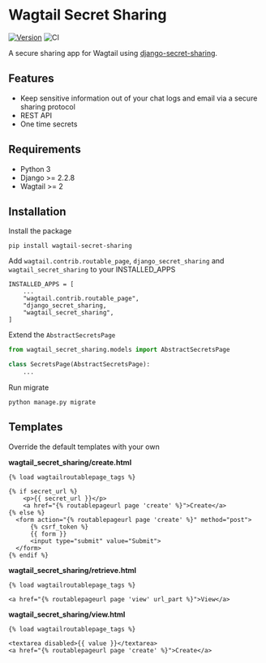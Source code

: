 # Wagtail Secret Sharing

[![Version](https://img.shields.io/pypi/v/wagtail-secret-sharing.svg?style=flat)](https://pypi.python.org/pypi/wagtail-secret-sharing/)
![CI](https://github.com/vicktornl/wagtail-secret-sharing/actions/workflows/ci.yml/badge.svg)

A secure sharing app for Wagtail using [django-secret-sharing](https://github.com/vicktornl/django-secret-sharing).

## Features

* Keep sensitive information out of your chat logs and email via a secure sharing protocol
* REST API
* One time secrets

## Requirements

- Python 3
- Django >= 2.2.8
- Wagtail >= 2

## Installation

Install the package

```
pip install wagtail-secret-sharing
```

Add `wagtail.contrib.routable_page`, `django_secret_sharing` and `wagtail_secret_sharing` to your INSTALLED_APPS

```
INSTALLED_APPS = [
    ...
    "wagtail.contrib.routable_page",
    "django_secret_sharing,
    "wagtail_secret_sharing",
]
```


Extend the `AbstractSecretsPage`

```python
from wagtail_secret_sharing.models import AbstractSecretsPage

class SecretsPage(AbstractSecretsPage):
    ...
```

Run migrate

```
python manage.py migrate
```

## Templates

Override the default templates with your own

**wagtail_secret_sharing/create.html**

```
{% load wagtailroutablepage_tags %}

{% if secret_url %}
    <p>{{ secret_url }}</p>
    <a href="{% routablepageurl page 'create' %}">Create</a>
{% else %}
  <form action="{% routablepageurl page 'create' %}" method="post">
      {% csrf_token %}
      {{ form }}
      <input type="submit" value="Submit">
  </form>
{% endif %}
```

**wagtail_secret_sharing/retrieve.html**

```
{% load wagtailroutablepage_tags %}

<a href="{% routablepageurl page 'view' url_part %}">View</a>
```

**wagtail_secret_sharing/view.html**

```
{% load wagtailroutablepage_tags %}

<textarea disabled>{{ value }}</textarea>
<a href="{% routablepageurl page 'create' %}">Create</a>
```
